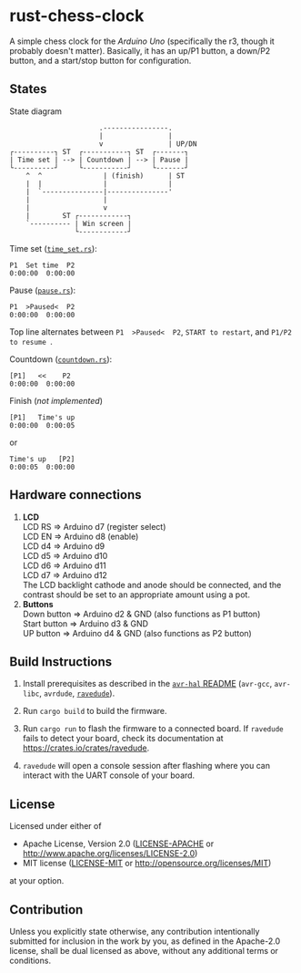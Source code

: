 # rust-chess-clock

A simple chess clock for the _Arduino Uno_ (specifically the r3, though it probably doesn't matter). Basically, it has an up/P1 button, a down/P2 button, and a start/stop button for configuration.

## States

State diagram
```
                      .----------------.
                      |                |
                      v                | UP/DN
┌----------┐ ST  ┌-----------┐ ST  ┌-------┐
| Time set | --> | Countdown | --> | Pause |
└----------┘     └-----------┘     └-------┘
    ^  ^               | (finish)      | ST
    |  |               |               |
    |  `---------------|---------------'
    |                  |
    |                  v
    |        ST ┌------------┐
    `---------- | Win screen |
                └------------┘
```

Time set ([`time_set.rs`](./src/time_set.rs)):
```
P1  Set time  P2
0:00:00  0:00:00
```

Pause ([`pause.rs`](./src/pause.rs)):
```
P1  >Paused<  P2
0:00:00  0:00:00
```
Top line alternates between `P1  >Paused<  P2`, `START to restart`, and `P1/P2 to resume `.

Countdown ([`countdown.rs`](./src/countdown.rs)):
```
[P1]   <<    P2 
0:00:00  0:00:00
```

Finish (*not implemented*)
```
[P1]   Time's up
0:00:00  0:00:05
```
or
```
Time's up   [P2]
0:00:05  0:00:00
```

## Hardware connections

1. **LCD**  
   LCD RS => Arduino d7 (register select)  
   LCD EN => Arduino d8 (enable)  
   LCD d4 => Arduino d9  
   LCD d5 => Arduino d10  
   LCD d6 => Arduino d11  
   LCD d7 => Arduino d12  
   The LCD backlight cathode and anode should be connected, and the contrast should be set to an appropriate amount using a pot.
2. **Buttons**  
   Down button => Arduino d2 & GND (also functions as P1 button)  
   Start button => Arduino d3 & GND  
   UP button => Arduino d4 & GND (also functions as P2 button)

## Build Instructions
1. Install prerequisites as described in the [`avr-hal` README] (`avr-gcc`, `avr-libc`, `avrdude`, [`ravedude`]).

2. Run `cargo build` to build the firmware.

3. Run `cargo run` to flash the firmware to a connected board.  If `ravedude`
   fails to detect your board, check its documentation at
   <https://crates.io/crates/ravedude>.

4. `ravedude` will open a console session after flashing where you can interact
   with the UART console of your board.

[`avr-hal` README]: https://github.com/Rahix/avr-hal#readme
[`ravedude`]: https://crates.io/crates/ravedude

## License
Licensed under either of

 - Apache License, Version 2.0
   ([LICENSE-APACHE](LICENSE-APACHE) or <http://www.apache.org/licenses/LICENSE-2.0>)
 - MIT license
   ([LICENSE-MIT](LICENSE-MIT) or <http://opensource.org/licenses/MIT>)

at your option.

## Contribution
Unless you explicitly state otherwise, any contribution intentionally submitted
for inclusion in the work by you, as defined in the Apache-2.0 license, shall
be dual licensed as above, without any additional terms or conditions.
